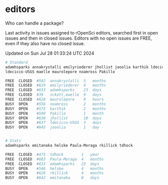 # editors

Who can handle a package?

Last activity in issues assigned to rOpenSci editors, searched first in open
issues and then in closed issues. Editors with no open issues are FREE, even if
they also have no closed issue.


Updated on Sun Jul 28 01:33:24 UTC 2024

```bash
# Standard
adamhsparks annakrystalli emilyriederer jhollist jooolia karthik ldecicco
ldecicco-USGS maelle maurolepore noamross Pakillo

FREE  CLOSED  #502  annakrystalli  5   months
FREE  CLOSED  #619  emilyriederer  4   months
FREE  CLOSED  #633  adamhsparks    23  days
FREE  CLOSED  #39   sckott,maelle  9   days
FREE  CLOSED  #620  maurolepore    9   hours
BUSY  OPEN    #556  noamross       2   months
BUSY  OPEN    #575  karthik        2   months
BUSY  OPEN    #599  Pakillo        1   month
BUSY  OPEN    #636  jhollist       10  days
BUSY  OPEN    #637  ldecicco-USGS  3   days
BUSY  OPEN    #645  jooolia        1   day


# Stats
adamhsparks emitanaka helske Paula-Moraga rkillick tdhock

FREE  CLOSED  #475  tdhock        1   year
FREE  CLOSED  #603  Paula-Moraga  4   months
FREE  CLOSED  #633  adamhsparks   23  days
BUSY  OPEN    #546  helske        4   months
BUSY  OPEN    #626  rkillick      4   months
BUSY  OPEN    #642  emitanaka     8   days
```
